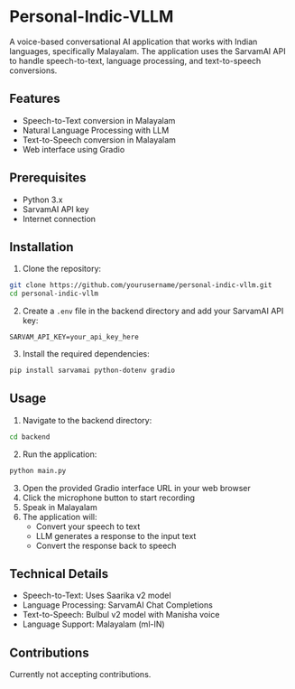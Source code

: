 # Personal-Indic-VLLM

A voice-based conversational AI application that works with Indian languages, specifically Malayalam. The application uses the SarvamAI API to handle speech-to-text, language processing, and text-to-speech conversions.

## Features

- Speech-to-Text conversion in Malayalam
- Natural Language Processing with LLM
- Text-to-Speech conversion in Malayalam
- Web interface using Gradio

## Prerequisites

- Python 3.x
- SarvamAI API key
- Internet connection

## Installation

1. Clone the repository:
```bash
git clone https://github.com/yourusername/personal-indic-vllm.git
cd personal-indic-vllm
```

2. Create a `.env` file in the backend directory and add your SarvamAI API key:
```
SARVAM_API_KEY=your_api_key_here
```

3. Install the required dependencies:
```bash
pip install sarvamai python-dotenv gradio
```

## Usage

1. Navigate to the backend directory:
```bash
cd backend
```

2. Run the application:
```bash
python main.py
```

3. Open the provided Gradio interface URL in your web browser
4. Click the microphone button to start recording
5. Speak in Malayalam
6. The application will:
   - Convert your speech to text
   - LLM generates a response to the input text
   - Convert the response back to speech

## Technical Details

- Speech-to-Text: Uses Saarika v2 model
- Language Processing: SarvamAI Chat Completions
- Text-to-Speech: Bulbul v2 model with Manisha voice
- Language Support: Malayalam (ml-IN)

## Contributions

Currently not accepting contributions.